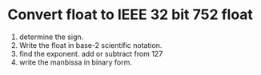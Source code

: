 # Convert float to IEEE 32 bit 752 float
1. determine the sign.
2. Write the float in base-2 scientific notation.
3. find the exponent.
add or subtract from 127
4. write the manbissa in binary form.
